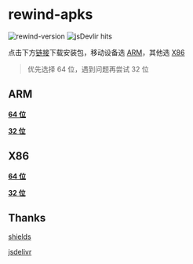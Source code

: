 # rewind-apks

![rewind-version](https://img.shields.io/badge/rewind-v3.1.0-black?style=flat-square)
![jsDevlir hits](https://data.jsdelivr.com/v1/package/gh/KusStar/rewind-apks/badge)

点击下方[链接](#rewind-apks)下载安装包，移动设备选 [ARM](#arm)，其他选 [X86](#x86)

> 优先选择 64 位，遇到问题再尝试 32 位

## ARM

[**64 位**](https://cdn.jsdelivr.net/gh/KusStar/rewind-apks@3/app-arm64-v8a-release.apk)

[**32 位**](https://cdn.jsdelivr.net/gh/KusStar/rewind-apks@3/app-armeabi-v7a-release.apk)

## X86

[**64 位**](https://cdn.jsdelivr.net/gh/KusStar/rewind-apks@3/app-x86_64-release.apk)

[**32 位**](https://cdn.jsdelivr.net/gh/KusStar/rewind-apks@3/app-x86-release.apk)

## Thanks

[shields](https://github.com/badges/shields)

[jsdelivr](https://github.com/jsdelivr/jsdelivr)
